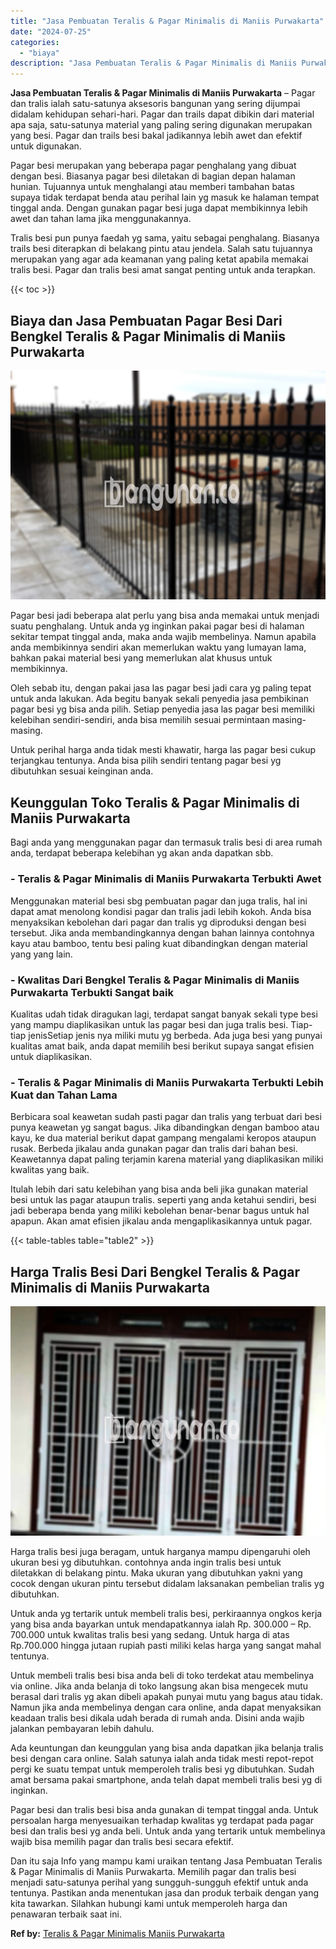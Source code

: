 ```yaml
---
title: "Jasa Pembuatan Teralis & Pagar Minimalis di Maniis Purwakarta"
date: "2024-07-25"
categories: 
  - "biaya"
description: "Jasa Pembuatan Teralis & Pagar Minimalis di Maniis Purwakarta. Dan itu saja Info yang mampu kami uraikan tentang Jasa Pembuatan Teralis & Pagar Minimalis di..."
---
```


**Jasa Pembuatan Teralis & Pagar Minimalis di Maniis Purwakarta** – Pagar dan tralis ialah satu-satunya aksesoris bangunan yang sering dijumpai didalam kehidupan sehari-hari. Pagar dan trails dapat dibikin dari material apa saja, satu-satunya material yang paling sering digunakan merupakan yang besi. Pagar dan trails besi bakal jadikannya lebih awet dan efektif untuk digunakan.

Pagar besi merupakan yang beberapa pagar penghalang yang dibuat dengan besi. Biasanya pagar besi diletakan di bagian depan halaman hunian. Tujuannya untuk menghalangi atau memberi tambahan batas supaya tidak terdapat benda atau perihal lain yg masuk ke halaman tempat tinggal anda. Dengan gunakan pagar besi juga dapat membikinnya lebih awet dan tahan lama jika menggunakannya.

Tralis besi pun punya faedah yg sama, yaitu sebagai penghalang. Biasanya trails besi diterapkan di belakang pintu atau jendela. Salah satu tujuannya merupakan yang agar ada keamanan yang paling ketat apabila memakai tralis besi. Pagar dan tralis besi amat sangat penting untuk anda terapkan.

{{< toc >}}

## Biaya dan Jasa Pembuatan Pagar Besi Dari Bengkel Teralis & Pagar Minimalis di Maniis Purwakarta

![Jasa Pembuatan Teralis & Pagar Minimalis di Maniis Purwakarta](/images/pagar-minimalis-murah-06.png)

Pagar besi jadi beberapa alat perlu yang bisa anda memakai untuk menjadi suatu penghalang. Untuk anda yg inginkan pakai pagar besi di halaman sekitar tempat tinggal anda, maka anda wajib membelinya. Namun apabila anda membikinnya sendiri akan memerlukan waktu yang lumayan lama, bahkan pakai material besi yang memerlukan alat khusus untuk membikinnya.

Oleh sebab itu, dengan pakai jasa las pagar besi jadi cara yg paling tepat untuk anda lakukan. Ada begitu banyak sekali penyedia jasa pembikinan pagar besi yg bisa anda pilih. Setiap penyedia jasa las pagar besi memiliki kelebihan sendiri-sendiri, anda bisa memilih sesuai permintaan masing-masing.

Untuk perihal harga anda tidak mesti khawatir, harga las pagar besi cukup terjangkau tentunya. Anda bisa pilih sendiri tentang pagar besi yg dibutuhkan sesuai keinginan anda.

## Keunggulan Toko Teralis & Pagar Minimalis di Maniis Purwakarta

Bagi anda yang menggunakan pagar dan termasuk tralis besi di area rumah anda, terdapat beberapa kelebihan yg akan anda dapatkan sbb.

### \- Teralis & Pagar Minimalis di Maniis Purwakarta Terbukti Awet

Menggunakan material besi sbg pembuatan pagar dan juga tralis, hal ini dapat amat menolong kondisi pagar dan tralis jadi lebih kokoh. Anda bisa menyaksikan kebolehan dari pagar dan tralis yg diproduksi dengan besi tersebut. Jika anda membandingkannya dengan bahan lainnya contohnya kayu atau bamboo, tentu besi paling kuat dibandingkan dengan material yang yang lain.

### \- Kwalitas Dari Bengkel Teralis & Pagar Minimalis di Maniis Purwakarta Terbukti Sangat baik

Kualitas udah tidak diragukan lagi, terdapat sangat banyak sekali type besi yang mampu diaplikasikan untuk las pagar besi dan juga tralis besi. Tiap-tiap jenisSetiap jenis nya miliki mutu yg berbeda. Ada juga besi yang punyai kualitas amat baik, anda dapat memilih besi berikut supaya sangat efisien untuk diaplikasikan.

### \- Teralis & Pagar Minimalis di Maniis Purwakarta Terbukti Lebih Kuat dan Tahan Lama

Berbicara soal keawetan sudah pasti pagar dan tralis yang terbuat dari besi punya keawetan yg sangat bagus. Jika dibandingkan dengan bamboo atau kayu, ke dua material berikut dapat gampang mengalami keropos ataupun rusak. Berbeda jikalau anda gunakan pagar dan tralis dari bahan besi. Keawetannya dapat paling terjamin karena material yang diaplikasikan miliki kwalitas yang baik.

Itulah lebih dari satu kelebihan yang bisa anda beli jika gunakan material besi untuk las pagar ataupun tralis. seperti yang anda ketahui sendiri, besi jadi beberapa benda yang miliki kebolehan benar-benar bagus untuk hal apapun. Akan amat efisien jikalau anda mengaplikasikannya untuk pagar.

{{< table-tables table="table2" >}}

## Harga Tralis Besi Dari Bengkel Teralis & Pagar Minimalis di Maniis Purwakarta

![Jasa Pembuatan Teralis & Pagar Minimalis di Maniis Purwakarta](/images/teralis-minimalis-murah-17.png)

Harga tralis besi juga beragam, untuk harganya mampu dipengaruhi oleh ukuran besi yg dibutuhkan. contohnya anda ingin tralis besi untuk diletakkan di belakang pintu. Maka ukuran yang dibutuhkan yakni yang cocok dengan ukuran pintu tersebut didalam laksanakan pembelian tralis yg dibutuhkan.

Untuk anda yg tertarik untuk membeli tralis besi, perkiraannya ongkos kerja yang bisa anda bayarkan untuk mendapatkannya ialah Rp. 300.000 – Rp. 700.000 untuk kwalitas tralis besi yang sedang. Untuk harga di atas Rp.700.000 hingga jutaan rupiah pasti miliki kelas harga yang sangat mahal tentunya.

Untuk membeli tralis besi bisa anda beli di toko terdekat atau membelinya via online. Jika anda belanja di toko langsung akan bisa mengecek mutu berasal dari tralis yg akan dibeli apakah punyai mutu yang bagus atau tidak. Namun jika anda membelinya dengan cara online, anda dapat menyaksikan keadaan tralis besi dikala udah berada di rumah anda. Disini anda wajib jalankan pembayaran lebih dahulu.

Ada keuntungan dan keunggulan yang bisa anda dapatkan jika belanja tralis besi dengan cara online. Salah satunya ialah anda tidak mesti repot-repot pergi ke suatu tempat untuk memperoleh tralis besi yg dibutuhkan. Sudah amat bersama pakai smartphone, anda telah dapat membeli tralis besi yg di inginkan.

Pagar besi dan tralis besi bisa anda gunakan di tempat tinggal anda. Untuk persoalan harga menyesuaikan terhadap kwalitas yg terdapat pada pagar besi dan tralis besi yg anda beli. Untuk anda yang tertarik untuk membelinya wajib bisa memilih pagar dan tralis besi secara efektif.

Dan itu saja Info yang mampu kami uraikan tentang Jasa Pembuatan Teralis & Pagar Minimalis di Maniis Purwakarta. Memilih pagar dan tralis besi menjadi satu-satunya perihal yang sungguh-sungguh efektif untuk anda tentunya. Pastikan anda menentukan jasa dan produk terbaik dengan yang kita tawarkan. Silahkan hubungi kami untuk memperoleh harga dan penawaran terbaik saat ini.

**Ref by:** [Teralis & Pagar Minimalis Maniis Purwakarta](https://id.wikipedia.org/wiki/Teralis)
